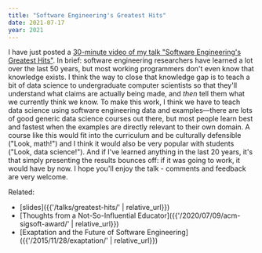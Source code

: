 ```yaml
---
title: "Software Engineering's Greatest Hits"
date: 2021-07-17
year: 2021
---
```


I have just posted a [30-minute video of my talk "Software Engineering's Greatest Hits"](https://www.youtube.com/watch?v=HrVtA-ue-x0).
In brief:
software engineering researchers have learned a lot over the last 50 years,
but most working programmers don't even know that knowledge exists.
I think the way to close that knowledge gap is to teach a bit of data science to undergraduate computer scientists
so that they'll understand what claims are actually being made,
and _then_ tell them what we currently think we know.
To make this work,
I think we have to teach data science using software engineering data and examples—there are
lots of good generic data science courses out there,
but most people learn best and fastest when the examples are directly relevant to their own domain.
A course like this would fit into the curriculum and be culturally defensible ("Look, math!")
and I think it would also be very popular with students ("Look, data science!").
And if I've learned anything in the last 20 years,
it's that simply presenting the results bounces off:
if it was going to work, it would have by now.
I hope you'll enjoy the talk - comments and feedback are very welcome.

Related:

- [slides]({{'/talks/greatest-hits/' | relative_url}})
- [Thoughts from a Not-So-Influential Educator]({{'/2020/07/09/acm-sigsoft-award/' | relative_url}})
- [Exaptation and the Future of Software Engineering]({{'/2015/11/28/exaptation/' | relative_url}})
